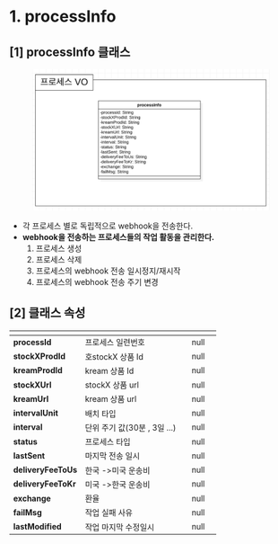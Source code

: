 # 1. processInfo

## \[1] processInfo 클래스

<figure><img src="../../../../.gitbook/assets/image (2) (2).png" alt=""><figcaption></figcaption></figure>

* 각 프로세스 별로 독립적으로 webhook을 전송한다.
* **webhook을 전송하는 프로세스들의 작업 활동을 관리한다.**
  1. 프로세스 생성
  2. 프로세스 삭제
  3. 프로세스의 webhook 전송 일시정지/재시작
  4. 프로세스의 webhook 전송 주기 변경

## \[2]  클래스 속성

<table data-view="cards"><thead><tr><th></th><th></th><th data-type="select"></th><th data-hidden data-type="number"></th><th data-hidden data-type="select"></th></tr></thead><tbody><tr><td><strong>processId</strong></td><td>프로세스 일련번호</td><td></td><td>null</td><td></td></tr><tr><td><strong>stockXProdId</strong></td><td>호stockX 상품 Id</td><td></td><td>null</td><td></td></tr><tr><td><strong>kreamProdId</strong></td><td>kream 상품 Id</td><td></td><td>null</td><td></td></tr><tr><td><strong>stockXUrl</strong></td><td>stockX 상품 url</td><td></td><td>null</td><td></td></tr><tr><td><strong>kreamUrl</strong></td><td>kream 상품 url</td><td></td><td>null</td><td></td></tr><tr><td><strong>intervalUnit</strong></td><td>배치 타입</td><td></td><td>null</td><td></td></tr><tr><td><strong>interval</strong></td><td>단위 주기 값(30분 , 3일 ...)</td><td></td><td>null</td><td></td></tr><tr><td><strong>status</strong></td><td>프로세스 타입</td><td></td><td>null</td><td></td></tr><tr><td><strong>lastSent</strong></td><td>마지막 전송 일시</td><td></td><td>null</td><td></td></tr><tr><td><strong>deliveryFeeToUs</strong></td><td>한국 ->미국 운송비</td><td></td><td>null</td><td></td></tr><tr><td><strong>deliveryFeeToKr</strong></td><td>미국 ->한국 운송비</td><td></td><td>null</td><td></td></tr><tr><td><strong>exchange</strong></td><td>환율</td><td></td><td>null</td><td></td></tr><tr><td><strong>failMsg</strong></td><td>작업 실패 사유</td><td></td><td>null</td><td></td></tr><tr><td><strong>lastModified</strong></td><td>작업 마지막 수정일시</td><td></td><td>null</td><td></td></tr></tbody></table>
